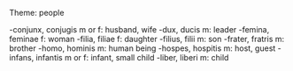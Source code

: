 Theme: people 

-conjunx, conjugis m or f: husband, wife
-dux, ducis m: leader
-femina, feminae f: woman
-filia, filiae f: daughter
-filius, filii m: son
-frater, fratris m: brother
-homo, hominis m: human being
-hospes, hospitis m: host, guest
-infans, infantis m or f: infant, small child
-liber, liberi m: child

